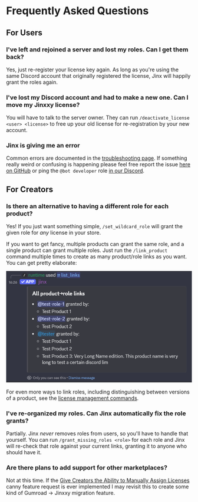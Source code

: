 # Frequently Asked Questions

## For Users

### I've left and rejoined a server and lost my roles. Can I get them back?

Yes, just re-register your license key again. As long as you're using the same Discord account that originally registered
the license, Jinx will happily grant the roles again.

### I've lost my Discord account and had to make a new one. Can I move my Jinxxy license?

You will have to talk to the server owner. They can run `/deactivate_license <user> <license>` to free up your old
license for re-registration by your new account.

### Jinx is giving me an error

Common errors are documented in the [troubleshooting page](troubleshooting.md). If something really weird or confusing
is happening please feel free report the issue [here on GitHub][issues] or ping the `@bot developer` role [in our Discord][discord].

## For Creators

### Is there an alternative to having a different role for each product?

Yes! If you just want something simple, `/set_wildcard_role` will grant the given role for _any_ license in your store.

If you want to get fancy, multiple products can grant the same role, and a single product can grant multiple roles. Just
run the `/link_product` command multiple times to create as many product/role links as you want. You can get pretty
elaborate:

![screenshot of a complex /list_links output](images/list-links.png)

For even more ways to link roles, including distinguishing between versions of a product, see the
[license management commands](command-reference.md#license-management-commands).

### I've re-organized my roles. Can Jinx automatically fix the role grants?

Partially. Jinx _never_ removes roles from users, so you'll have to handle that yourself. You can run
`/grant_missing_roles <role>` for each role and Jinx will re-check that role against your current links, granting it to
anyone who should have it.

### Are there plans to add support for other marketplaces?

Not at this time. If the
[Give Creators the Ability to Manually Assign Licenses](https://jinxxy.canny.io/feature-requests/p/give-creators-the-ability-to-manually-assign-licenses)
canny feature request is ever implemented I may revisit this to create some kind of Gumroad -> Jinxxy migration feature.

[discord]: https://discord.gg/aKkA6m26f9
[issues]: https://github.com/zkxs/jinx/issues

